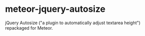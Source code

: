 meteor-jquery-autosize
======================

jQuery Autosize ("a plugin to automatically adjust textarea height") repackaged for Meteor.
